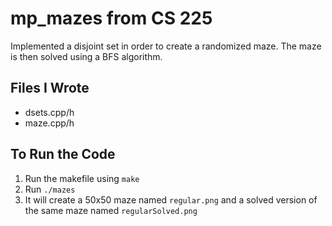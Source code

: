 # mp_mazes from CS 225
Implemented a disjoint set in order to create a randomized maze. The maze is then solved using a BFS algorithm.

## Files I Wrote
- dsets.cpp/h
- maze.cpp/h

## To Run the Code
1. Run the makefile using ```make```
2. Run ```./mazes```
3. It will create a 50x50 maze named ```regular.png``` and a solved version of the same maze named ```regularSolved.png```
